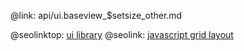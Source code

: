 @link: api/ui.baseview_$setsize_other.md

@seolinktop: [ui library](https://webix.com)
@seolink: [javascript grid layout](https://webix.com/widget/layout/)